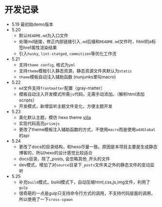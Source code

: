 # 开发记录

- 5.19 最初始demo版本
- 5.20
  - 默认`README.md`为入口文件
  - 处理md链接，修正内部链接引入`.md`后缀和`README.md`文件时，html的a标签href属性渲染结果
  - 引入`husky`, `lint-statged`, `commitizen`等优化工作流
- 5.21
  - 支持`theme config`, 格式为`yml`
  - 支持`theme`模板引入静态资源，静态资源文件夹默认为`static`
  - `theme`模板自动注入辅助函数 (nunjunks里叫macro)
- 5.22
  - `md`文件支持`frontmatter`配置（gray-matter）
  - 模板自动注入开发模式所需`js`代码，无需手动添加。（解析html添加scripts）
  - 开发模式，新增监听主题文件变化，方便主题开发
- 5.23
  - 美化默认主题，模仿 hexo theme [yilia](https://github.com/litten/hexo-theme-yilia)
  - 实现代码高亮`prismjs`
  - 更改了theme模板注入辅助函数的方式，不使用`macro`而是使用`addGlobal`的api
- 5.24
  - 更改了docs的目录结构，和hexo尽量一致。原因是本项目主要是生成静态博客的，所以hexo的设计感觉比较适合
  - docs目录，除了_posts, 会忽略其他`_`开头的文件
  - dev模式，增加了对`source`目录下`_posts`文件夹之外的静态文件的变动监听
- 5.25
  - 补充`build`模式，build模式下，自动压缩html,css,js,img文件，利用了`gulp`
  - 很奇葩的一点是gulp只支持命令行方式的调用，不支持代码层面的调用，所以使用了一下`cross-spawn`